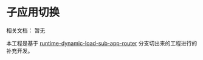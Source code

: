 # 子应用切换

相关文档：
暂无

本工程是基于 [runtime-dynamic-load-sub-app-router](https://github.com/blueju/umi-docs/tree/runtime-dynamic-load-sub-app-router) 分支切出来的工程进行的补充开发。
